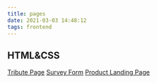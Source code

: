 ```yaml
---
title: pages
date: 2021-03-03 14:48:12
tags: frontend
---
```


## HTML&CSS
[Tribute Page](https://codepen.io/xtcacti/pen/MWbGgzV)
[Survey Form](https://codepen.io/xtcacti/pen/xxRjPzb)
[Product Landing Page]()
